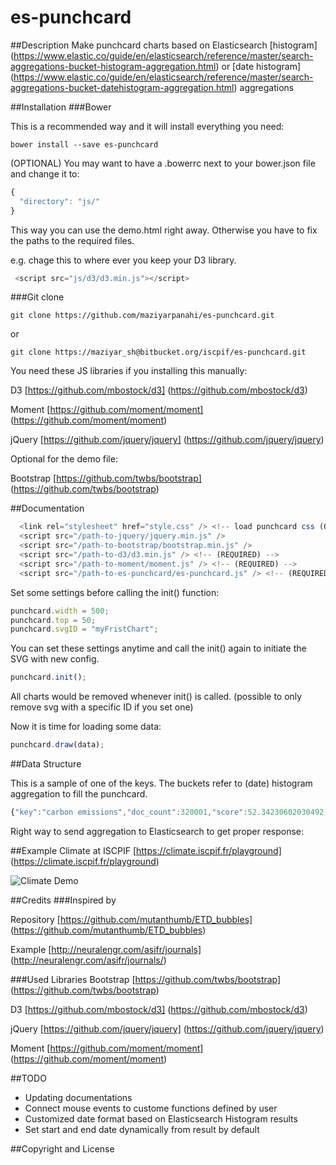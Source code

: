 # es-punchcard


##Description
Make punchcard charts based on Elasticsearch [histogram] (https://www.elastic.co/guide/en/elasticsearch/reference/master/search-aggregations-bucket-histogram-aggregation.html) or [date histogram] (https://www.elastic.co/guide/en/elasticsearch/reference/master/search-aggregations-bucket-datehistogram-aggregation.html) aggregations


##Installation
###Bower

This is a recommended way and it will install everything you need:

```
bower install --save es-punchcard
```

(OPTIONAL) You may want to have a .bowerrc next to your bower.json file and change it to:

```javascript
{
  "directory": "js/"
}
```

This way you can use the demo.html right away. Otherwise you have to fix the paths to the required files.

e.g. chage this to where ever you keep your D3 library.

```javascript
 <script src="js/d3/d3.min.js"></script>
```


###Git clone
```
git clone https://github.com/maziyarpanahi/es-punchcard.git
```

or

```
git clone https://maziyar_sh@bitbucket.org/iscpif/es-punchcard.git
```

You need these JS libraries if you installing this manually:


D3 [https://github.com/mbostock/d3] (https://github.com/mbostock/d3)

Moment [https://github.com/moment/moment] (https://github.com/moment/moment)

jQuery [https://github.com/jquery/jquery] (https://github.com/jquery/jquery)

Optional for the demo file:

Bootstrap [https://github.com/twbs/bootstrap] (https://github.com/twbs/bootstrap)


##Documentation

```javascript
  <link rel="stylesheet" href="style.css" /> <!-- load punchcard css (OPTIONAL) -->
  <script src="/path-to-jquery/jquery.min.js" />
  <script src="/path-to-bootstrap/bootstrap.min.js" />
  <script src="/path-to-d3/d3.min.js" /> <!-- (REQUIRED) -->
  <script src="/path-to-moment/moment.js" /> <!-- (REQUIRED) -->
  <script src="/path-to-es-punchcard/es-punchcard.js" /> <!-- (REQUIRED) -->
```


Set some settings before calling the init() function:

```javascript
punchcard.width = 500;
punchcard.top = 50;
punchcard.svgID = "myFristChart";
```

You can set these settings anytime and call the init() again to initiate the SVG with new config.

```javascript
punchcard.init();
```

All charts would be removed whenever init() is called. (possible to only remove svg with a specific ID if you set one)

Now it is time for loading some data:

```javascript
punchcard.draw(data);
```

##Data Structure

This is a sample of one of the keys. The buckets refer to (date) histogram aggregation to fill the punchcard. 

```javascript
{"key":"carbon emissions","doc_count":320001,"score":52.34230602030492,"bg_count":519874,"monthly":{"buckets":[{"key_as_string":"2015-03-01T00:00:00.000Z","key":1425168000000,"doc_count":1916},{"key_as_string":"2015-04-01T00:00:00.000Z","key":1427846400000,"doc_count":28383},{"key_as_string":"2015-05-01T00:00:00.000Z","key":1430438400000,"doc_count":31190},{"key_as_string":"2015-06-01T00:00:00.000Z","key":1433116800000,"doc_count":32671},{"key_as_string":"2015-07-01T00:00:00.000Z","key":1435708800000,"doc_count":44745},{"key_as_string":"2015-08-01T00:00:00.000Z","key":1438387200000,"doc_count":31513},{"key_as_string":"2015-09-01T00:00:00.000Z","key":1441065600000,"doc_count":24680},{"key_as_string":"2015-10-01T00:00:00.000Z","key":1443657600000,"doc_count":18625},{"key_as_string":"2015-11-01T00:00:00.000Z","key":1446336000000,"doc_count":43595},{"key_as_string":"2015-12-01T00:00:00.000Z","key":1448928000000,"doc_count":62683}]}}
```

Right way to send aggregation to Elasticsearch to get proper response:


##Example
Climate at ISCPIF [https://climate.iscpif.fr/playground] (https://climate.iscpif.fr/playground)

![Climate Demo](https://github.com/maziyarpanahi/es-punchcard/raw/master/demo-climatechange.png "Climate Demo")


##Credits
###Inspired by

Repository [https://github.com/mutanthumb/ETD_bubbles] (https://github.com/mutanthumb/ETD_bubbles)


Example [http://neuralengr.com/asifr/journals] (http://neuralengr.com/asifr/journals/)

###Used Libraries
Bootstrap [https://github.com/twbs/bootstrap] (https://github.com/twbs/bootstrap)

D3 [https://github.com/mbostock/d3] (https://github.com/mbostock/d3)

jQuery [https://github.com/jquery/jquery] (https://github.com/jquery/jquery)

Moment [https://github.com/moment/moment] (https://github.com/moment/moment)

##TODO
* Updating documentations
* Connect mouse events to custome functions defined by user
* Customized date format based on Elasticsearch Histogram results
* Set start and end date dynamically from result by default

##Copyright and License